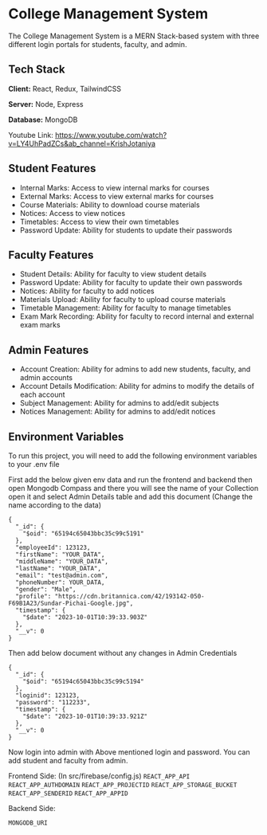 
# College Management System

The College Management System is a MERN Stack-based system with three different login portals for students, faculty, and admin.

## Tech Stack

**Client:** React, Redux, TailwindCSS

**Server:** Node, Express

**Database:** MongoDB


Youtube Link: https://www.youtube.com/watch?v=LY4UhPadZCs&ab_channel=KrishJotaniya


## Student Features

- Internal Marks: Access to view internal marks for courses
- External Marks: Access to view external marks for courses
- Course Materials: Ability to download course materials
- Notices: Access to view notices
- Timetables: Access to view their own timetables
- Password Update: Ability for students to update their passwords

## Faculty Features

- Student Details: Ability for faculty to view student details
- Password Update: Ability for faculty to update their own passwords
- Notices: Ability for faculty to add notices
- Materials Upload: Ability for faculty to upload course materials
- Timetable Management: Ability for faculty to manage timetables
- Exam Mark Recording: Ability for faculty to record internal and external exam marks

## Admin Features

- Account Creation: Ability for admins to add new students, faculty, and admin accounts
- Account Details Modification: Ability for admins to modify the details of each account
- Subject Management: Ability for admins to add/edit subjects
- Notices Management: Ability for admins to add/edit notices
## Environment Variables

To run this project, you will need to add the following environment variables to your .env file

First add the below given env data and run the frontend and backend then open Mongodb Compass and there you will see the name of your Collection open it and select Admin Details table and add this document (Change the name according to the data) 

```
{
  "_id": {
    "$oid": "65194c65043bbc35c99c5191"
  },
  "employeeId": 123123,
  "firstName": "YOUR_DATA",
  "middleName": "YOUR_DATA",
  "lastName": "YOUR_DATA",
  "email": "test@admin.com",
  "phoneNumber": YOUR_DATA,
  "gender": "Male",
  "profile": "https://cdn.britannica.com/42/193142-050-F69B1A23/Sundar-Pichai-Google.jpg",
  "timestamp": {
    "$date": "2023-10-01T10:39:33.903Z"
  },
  "__v": 0
} 
```

Then add below document without any changes in Admin Credentials

```
{
  "_id": {
    "$oid": "65194c65043bbc35c99c5194"
  },
  "loginid": 123123,
  "password": "112233",
  "timestamp": {
    "$date": "2023-10-01T10:39:33.921Z"
  },
  "__v": 0
}
```

Now login into admin with Above mentioned login and password. You can add student and faculty from admin.

Frontend Side:
(In src/firebase/config.js)
`REACT_APP_API`
`REACT_APP_AUTHDOMAIN`
`REACT_APP_PROJECTID`
`REACT_APP_STORAGE_BUCKET`
`REACT_APP_SENDERID`
`REACT_APP_APPID`

Backend Side: 

`MONGODB_URI`

